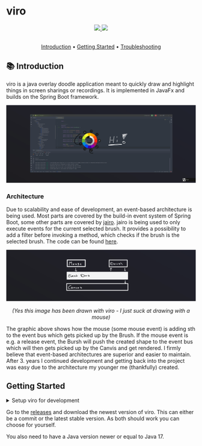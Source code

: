 # viro

<div align="center">
  <a href="https://www.oracle.com/java/" target="_blank">
    <img
      src="https://img.shields.io/badge/Written%20in-java-%23EF4041?style=for-the-badge"
      height="30"
    />
  </a>
  <a href="https://github.com/micartey/viro/actions/workflows/maven-build-and-release.yml" target="_blank">
    <img
      src="https://img.shields.io/badge/actions-build-%27a147?style=for-the-badge"
      height="30"
    />
  </a>
</div>

<br />

<p align="center">
  <a href="#-introduction">Introduction</a> •
  <a href="#-getting-started">Getting Started</a> •
  <a href="https://github.com/micartey/viro/issues">Troubleshooting</a>
</p>

## 📚 Introduction

viro is a java overlay doodle application meant to quickly draw and highlight things in screen sharings or recordings.
It is implemented in JavaFx and builds on the Spring Boot framework.

![](images/preview.png)

### Architecture

Due to scalability and ease of development, an event-based architecture is being used.
Most parts are covered by the build-in event system of Spring Boot, some other parts are covered by [jairo](https://github.com/micartey/jairo).
jairo is being used to only execute events for the current selected brush.
It provides a possibility to add a filter before invoking a method, which checks if the brush is the selected brush.
The code can be found [here](https://github.com/micartey/viro/blob/1a8fa0810a2b03d8fedd1727def66c3e9a417cc9/src/main/java/me/micartey/viro/input/MouseObserver.java#L49-L62).

![](images/event_bus.png)

<div align="center">
  <i>(Yes this image has been drawn with viro - I just suck at drawing with a mouse)</i>
</div>

The graphic above shows how the mouse (some mouse event) is adding sth to the event bus which gets picked up by the Brush.
If the mouse event is e.g. a release event, the Bursh will push the created shape to the event bus which will then gets picked up by the Canvis and get rendered.
I firmly believe that event-based architectures are superior and easier to maintain.
After 3. years I continued development and getting back into the project was easy due to the architecture my younger me (thankfully) created.

## Getting Started

<details>
<summary>Setup viro for development</summary>

1. Create a `.sdk` folder
2. Download a [javafx-sdk](https://gluonhq.com/products/javafx/) and extract it into the `.sdk` folder.
   The resulting structure should be: `.sdk/<your-fx-sdk>/lib`
3. Edit the Run configuration in your idea and add the following JVM flag
```
--module-path ./.sdk/<your-fx-sdk>/lib --add-modules javafx.controls,javafx.fxml,javafx.graphics
```

</details>

Go to the [releases](https://github.com/micartey/viro/releases) and download the newest version of viro. 
This can either be a commit or the latest stable version.
As both should work you can choose for yourself.

You also need to have a Java version newer or equal to Java 17.